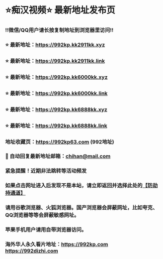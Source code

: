 # ⭐️痴汉视频⭐️ 最新地址发布页

### ‼️微信/QQ用户请长按复制地址到浏览器里访问‼️

### ⭐️ 最新地址：https://992kp.kk2911kk.xyz

### ⭐️ 最新地址：https://992kp.kk2911kk.link

### ⭐️ 最新地址：https://992kp.kk6000kk.xyz

### ⭐️ 最新地址：https://992kp.kk6000kk.link

### ⭐️ 最新地址：https://992kp.kk6888kk.xyz

### ⭐️ 最新地址：https://992kp.kk6888kk.link



### 地址收藏页：https://992kp63.com (992地址)
### 📧 自动回复最新地址邮箱：chihan@mail.com
### 紧急提醒！近期非法跳转等活动频发
### 如果点击网址进入后发现不是本站，请立即返回并选择此处的[【防劫持通道】](https://23.224.130.222:7583)
### 请用谷歌浏览器、火狐浏览器。国产浏览器会屏蔽网址，比如夸克、QQ浏览器等等会屏蔽敏感网址。
### 苹果手机用户请用自带浏览器访问。
### 海外华人永久看片地址：https://992kp.com  https://992dizhi.com
